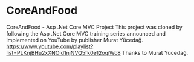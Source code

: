 # CoreAndFood
CoreAndFood - Asp .Net Core MVC Project
This project was cloned by following the Asp .Net Core MVC training series announced and implemented on YouTube by publisher Murat Yücedağ.
https://www.youtube.com/playlist?list=PLKnjBHu2xXNOld1njNVQ5fk0e12oqiWc8
Thanks to Murat Yücedağ.
